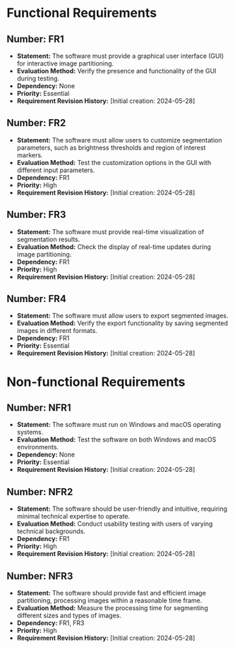 # Functional Requirements

## Number: FR1
- **Statement:** The software must provide a graphical user interface (GUI) for interactive image partitioning.
- **Evaluation Method:** Verify the presence and functionality of the GUI during testing.
- **Dependency:** None
- **Priority:** Essential
- **Requirement Revision History:** [Initial creation: 2024-05-28]

## Number: FR2
- **Statement:** The software must allow users to customize segmentation parameters, such as brightness thresholds and region of interest markers.
- **Evaluation Method:** Test the customization options in the GUI with different input parameters.
- **Dependency:** FR1
- **Priority:** High
- **Requirement Revision History:** [Initial creation: 2024-05-28]

## Number: FR3
- **Statement:** The software must provide real-time visualization of segmentation results.
- **Evaluation Method:** Check the display of real-time updates during image partitioning.
- **Dependency:** FR1
- **Priority:** High
- **Requirement Revision History:** [Initial creation: 2024-05-28]

## Number: FR4
- **Statement:** The software must allow users to export segmented images.
- **Evaluation Method:** Verify the export functionality by saving segmented images in different formats.
- **Dependency:** FR1
- **Priority:** Essential
- **Requirement Revision History:** [Initial creation: 2024-05-28]

# Non-functional Requirements

## Number: NFR1
- **Statement:** The software must run on Windows and macOS operating systems.
- **Evaluation Method:** Test the software on both Windows and macOS environments.
- **Dependency:** None
- **Priority:** Essential
- **Requirement Revision History:** [Initial creation: 2024-05-28]

## Number: NFR2
- **Statement:** The software should be user-friendly and intuitive, requiring minimal technical expertise to operate.
- **Evaluation Method:** Conduct usability testing with users of varying technical backgrounds.
- **Dependency:** FR1
- **Priority:** High
- **Requirement Revision History:** [Initial creation: 2024-05-28]

## Number: NFR3
- **Statement:** The software should provide fast and efficient image partitioning, processing images within a reasonable time frame.
- **Evaluation Method:** Measure the processing time for segmenting different sizes and types of images.
- **Dependency:** FR1, FR3
- **Priority:** High
- **Requirement Revision History:** [Initial creation: 2024-05-28]
